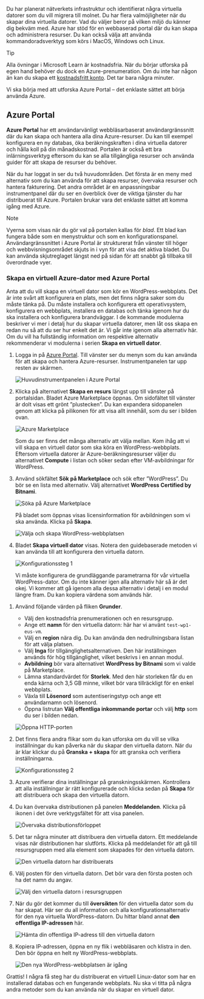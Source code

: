 Du har planerat nätverkets infrastruktur och identifierat några virtuella datorer som du vill migrera till molnet. Du har flera valmöjligheter när du skapar dina virtuella datorer. Vad du väljer beror på vilken miljö du känner dig bekväm med. Azure har stöd för en webbaserad portal där du kan skapa och administrera resurser. Du kan också välja att använda kommandoradsverktyg som körs i MacOS, Windows och Linux.

> [!TIP]
> Alla övningar i Microsoft Learn är kostnadsfria. När du börjar utforska på egen hand behöver du dock en Azure-prenumeration. Om du inte har någon än kan du skapa ett [kostnadsfritt konto](https://azure.microsoft.com/free/?WT.mc_id=A261C142F). Det tar bara några minuter.

Vi ska börja med att utforska Azure Portal – det enklaste sättet att börja använda Azure.

## <a name="azure-portal"></a>Azure Portal

**Azure Portal** har ett användarvänligt webbläsarbaserat användargränssnitt där du kan skapa och hantera alla dina Azure-resurser. Du kan till exempel konfigurera en ny databas, öka beräkningskraften i dina virtuella datorer och hålla koll på din månadskostnad. Portalen är också ett bra inlärningsverktyg eftersom du kan se alla tillgängliga resurser och använda guider för att skapa de resurser du behöver.

När du har loggat in ser du två huvudområden. Det första är en meny med alternativ som du kan använda för att skapa resurser, övervaka resurser och hantera fakturering. Det andra området är en anpassningsbar instrumentpanel där du ser en överblick över de viktiga tjänster du har distribuerat till Azure. Portalen brukar vara det enklaste sättet att komma igång med Azure.

> [!NOTE]
> Vyerna som visas när du gör val på portalen kallas för _blad_. Ett blad kan fungera både som en menystruktur och som en konfigurationspanel. Användargränssnittet i Azure Portal är strukturerat från vänster till höger och webbvisningsområdet skjuts in i vyn för att visa det aktiva bladet. Du kan använda skjutreglaget längst ned på sidan för att snabbt gå tillbaka till överordnade vyer.

### <a name="create-an-azure-vm-with-the-azure-portal"></a>Skapa en virtuell Azure-dator med Azure Portal

Anta att du vill skapa en virtuell dator som kör en WordPress-webbplats. Det är inte svårt att konfigurera en plats, men det finns några saker som du måste tänka på. Du måste installera och konfigurera ett operativsystem, konfigurera en webbplats, installera en databas och tänka igenom hur du ska installera och konfigurera brandväggar. I de kommande modulerna beskriver vi mer i detalj hur du skapar virtuella datorer, men låt oss skapa en redan nu så att du ser hur enkelt det är. Vi går inte igenom alla alternativ här. Om du vill ha fullständig information om respektive alternativ rekommenderar vi modulerna i serien **Skapa en virtuell dator**.

1. Logga in på [Azure Portal](https://portal.azure.com?azure-portal=true). Till vänster ser du menyn som du kan använda för att skapa och hantera Azure-resurser. Instrumentpanelen tar upp resten av skärmen.

    ![Huvudinstrumentpanelen i Azure Portal](../media-draft/3-dashboard-page.png)

1. Klicka på alternativet **Skapa en resurs** längst upp till vänster på portalsidan. Bladet Azure Marketplace öppnas. Om sidofältet till vänster är dolt visas ett grönt ”plustecken”. Du kan expandera sidopanelen genom att klicka på pilikonen för att visa allt innehåll, som du ser i bilden ovan.

    ![Azure Marketplace](../media-draft/3-create-new-resource.png)

    Som du ser finns det många alternativ att välja mellan. Kom ihåg att vi vill skapa en virtuell dator som ska köra en WordPress-webbplats. Eftersom virtuella datorer är Azure-beräkningsresurser väljer du alternativet **Compute** i listan och söker sedan efter VM-avbildningar för WordPress.

1. Använd sökfältet **Sök på Marketplace** och sök efter ”WordPress”. Du bör se en lista med alternativ. Välj alternativet **WordPress Certified by Bitnami**.

    ![Söka på Azure Marketplace](../media-draft/3-search-vm-image.png)

    På bladet som öppnas visas licensinformation för avbildningen som vi ska använda. Klicka på **Skapa**.

    ![Välja och skapa WordPress-webbplatsen](../media-draft/3-create-vm-image.png)

1. Bladet **Skapa virtuell dator** visas. Notera den guidebaserade metoden vi kan använda till att konfigurera den virtuella datorn.

    ![Konfigurationssteg 1](../media-draft/3-create-vm-1.png)

    Vi måste konfigurera de grundläggande parametrarna för vår virtuella WordPress-dator. Om du inte känner igen alla alternativ här så är det okej. Vi kommer att gå igenom alla dessa alternativ i detalj i en modul längre fram. Du kan kopiera värdena som används här.

<!-- TODO: fix subscription + resource group -->
1. Använd följande värden på fliken **Grunder**.
    - Välj den kostnadsfria prenumerationen och en resursgrupp.
    - Ange ett **namn** för den virtuella datorn: här har vi använt `test-wp1-eus-vm`.
    - Välj en **region** nära dig. Du kan använda den nedrullningsbara listan för att välja platsen.
    - Välj **Inga** för tillgänglighetsalternativen. Den här inställningen används för hög tillgänglighet, vilket beskrivs i en annan modul.
    - **Avbildning** bör vara alternativet **WordPress by Bitnami** som vi valde på Marketplace.
    - Lämna standardvärdet för **Storlek**. Med den här storleken får du en enda kärna och 3,5 GB minne, vilket bör vara tillräckligt för en enkel webbplats.
    - Växla till **Lösenord** som autentiseringstyp och ange ett användarnamn och lösenord.
    - Öppna listrutan **Välj offentliga inkommande portar** och välj **http** som du ser i bilden nedan.

    ![Öppna HTTP-porten](../media-draft/3-open-http-port.png)

1. Det finns flera andra flikar som du kan utforska om du vill se vilka inställningar du kan påverka när du skapar den virtuella datorn. När du är klar klickar du på **Granska + skapa** för att granska och verifiera inställningarna.

    ![Konfigurationssteg 2](../media-draft/3-review-create-vm.png)

1. Azure verifierar dina inställningar på granskningsskärmen. Kontrollera att alla inställningar är rätt konfigurerade och klicka sedan på **Skapa** för att distribuera och skapa den virtuella datorn.

1. Du kan övervaka distributionen på panelen **Meddelanden**. Klicka på ikonen i det övre verktygsfältet för att visa panelen.

    ![Övervaka distributionsförloppet](../media-draft/3-deploying.png)

1. Det tar några minuter att distribuera den virtuella datorn. Ett meddelande visas när distributionen har slutförts. Klicka på meddelandet för att gå till resursgruppen med alla element som skapades för den virtuella datorn.

    ![Den virtuella datorn har distribuerats](../media-draft/3-deployment-succeeded.png)

1. Välj posten för den virtuella datorn. Det bör vara den första posten och ha det namn du angav.

    ![Välj den virtuella datorn i resursgruppen](../media-draft/3-open-vm-properties.png)

1. När du gör det kommer du till **översikten** för den virtuella dator som du har skapat. Här ser du all information och alla konfigurationsalternativ för den nya virtuella WordPress-datorn. Du hittar bland annat **den offentliga IP-adressen** här.

    ![Hämta din offentliga IP-adress till den virtuella datorn](../media-draft/3-public-ip-address.png)

11. Kopiera IP-adressen, öppna en ny flik i webbläsaren och klistra in den. Den bör öppna en helt ny WordPress-webbplats.

    ![Den nya WordPress-webbplatsen är igång](../media-draft/3-my-new-blog.png)

Grattis! I några få steg har du distribuerat en virtuell Linux-dator som har en installerad databas och en fungerande webbplats. Nu ska vi titta på några andra metoder som du kan använda när du skapar en virtuell dator.
